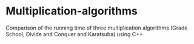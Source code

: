 # Multiplication-algorithms

Comparison of the running time of three multiplication algorithms (Grade School, Divide and Conquer and Karatsuba) using C++
